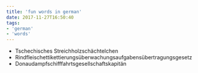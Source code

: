 ```yaml
---
title: 'fun words in german'
date: 2017-11-27T16:50:40
tags:
- 'german'
- 'words'
---
```


-   Tschechisches Streichholzschächtelchen
-   Rindfleischettikettierungsüberwachungsaufgabensübertragungsgesetz
-   Donaudampfschifffahrtsgesellschaftskapitän

